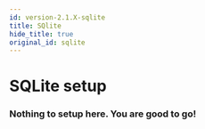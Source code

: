 ```yaml
---
id: version-2.1.X-sqlite
title: SQlite
hide_title: true
original_id: sqlite
---
```


# SQLite setup

### Nothing to setup here. You are good to go!